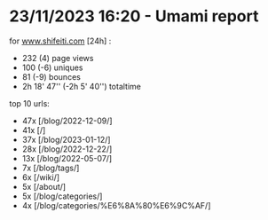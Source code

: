 # 23/11/2023 16:20 - Umami report
for www.shifeiti.com [24h] :

 - 232 (4) page views
 - 100 (-6) uniques
 - 81 (-9) bounces
 - 2h 18' 47'' (-2h 5' 40'') totaltime


top 10 urls:
 - 47x [/blog/2022-12-09/]
 - 41x [/]
 - 37x [/blog/2023-01-12/]
 - 28x [/blog/2022-12-22/]
 - 13x [/blog/2022-05-07/]
 - 7x [/blog/tags/]
 - 6x [/wiki/]
 - 5x [/about/]
 - 5x [/blog/categories/]
 - 4x [/blog/categories/%E6%8A%80%E6%9C%AF/]


